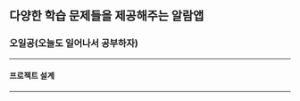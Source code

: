 ## 다양한 학습 문제들을 제공해주는 알람앱
### 오일공(오늘도 일어나서 공부하자)
----------------------------------
#### 프로젝트 설계
------------------------
